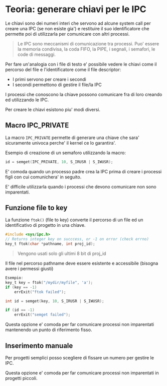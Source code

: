 # Teoria: generare chiavi per le IPC

Le chiavi sono dei numeri interi che servono ad alcune system call per creare una IPC (se non esiste gia') e restituire il suo identificatore che permette poi di utilizzarla per comunicare con altri processi.
> Le IPC sono meccanismi di comunicazione tra processi. Puo' essere la memoria condivisa, la coda FIFO, la PIPE, i segnali, i semafori, le code di messaggi.

Per fare un'analogia con i file di testo e' possibile vedere le chiavi come il percorso del file e l'identificatore come il file descriptor:
* I primi servono per creare i secondi
* I secondi permettono di gestire il file/la IPC

I processi che conoscono la chiave possono comunicare fra di loro creando ed utilizzando le IPC.

Per creare le chiavi esistono piu' modi diversi.

## Macro IPC_PRIVATE

La macro ```IPC_PRIVATE``` permette di generare una chiave che sara' sicuramente univoca perche' il kernel ce lo garantira'.

Esempio di creazione di un semaforo utilizzando la macro:
```c
id = semget(IPC_PRIVATE, 10, S_IRUSR | S_IWUSR);
```

E' comoda quando un processo padre crea la IPC prima di creare i processi figli con cui comunichera' in seguito.

E' difficile utilizzarla quando i processi che devono comunicare non sono imparentati.

## Funzione file to key

La funzione ```ftok()``` (file to key) converte il percorso di un file ed un identificativo di progetto in una chiave.

```c
#include <sys/ipc.h>
// Returns integer key on succcess, or -1 on error (check errno)
key_t ftok(char *pathname, int proj_id);
```
> Vengono usati solo gli ultimi 8 bit di proj_id

Il file nel percorso pathname deve essere esistente e accessibile (bisogna avere i permessi giusti)

```c
Esempio:
key_t key = ftok("/mydir/myfile", 'a');
if (key == -1)
    errExit("ftok failed");

int id = semget(key, 10, S_IRUSR | S_IWUSR);

if (id == -1)
    errExit("semget failed");
```

Questa opzione e' comoda per far comunicare processi non imparentati mantenendo un punto di riferimento fisso.

## Inserimento manuale

Per progetti semplici posso scegliere di fissare un numero per gestire le IPC.

Questa opzione e' comoda per far comunicare processi non imparentati in progetti piccoli.
